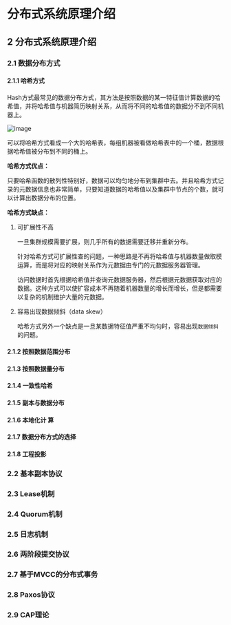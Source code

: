 # 分布式系统原理介绍

## 2 分布式系统原理介绍

### 2.1 数据分布方式

#### 2.1.1 哈希方式

Hash方式最常见的数据分布方式，其方法是按照数据的某一特征值计算数据的哈希值，并将哈希值与机器简历映射关系，从而将不同的哈希值的数据分不到不同机器上。

![image](https://cdn.jsdelivr.net/gh/Andre235/-community@master/src/image.3abv495q5kw0.webp)

可以将哈希方式看成一个大的哈希表，每组机器被看做哈希表中的一个桶，数据根据哈希值被分布到不同的桶上。

**哈希方式优点：**

只要哈希函数的散列性特别好，数据可以均匀地分布到集群中去。并且哈希方式记录的元数据信息也非常简单，只要知道数据的哈希值以及集群中节点的个数，就可以计算出数据分布的位置。

**哈希方式缺点：**

1. 可扩展性不高

   一旦集群规模需要扩展，则几乎所有的数据需要迁移并重新分布。

   针对哈希方式可扩展性查的问题，一种思路是不再将哈希值与机器数量做取模运算，而是将对应的映射关系作为元数据由专门的元数据服务器管理。

   访问数据时首先根据哈希值并查询元数据服务器，然后根据元数据获取对应的数据。这种方式可以使扩容成本不再随着机器数量的增长而增长，但是都需要以复杂的机制维护大量的元数据。

2. 容易出现数据倾斜（data skew）

   哈希方式另外一个缺点是一旦某数据特征值严重不均匀时，容易出现`数据倾斜`的问题。

#### 2.1.2 按照数据范围分布

#### 2.1.3 按照数据量分布

#### 2.1.4 一致性哈希

#### 2.1.5 副本与数据分布

#### 2.1.6 本地化计	算

#### 2.1.7 数据分布方式的选择

#### 2.1.8 工程投影

### 2.2 基本副本协议

### 2.3 Lease机制

### 2.4 Quorum机制

### 2.5 日志机制

### 2.6 两阶段提交协议

### 2.7 基于MVCC的分布式事务

### 2.8 Paxos协议

### 2.9 CAP理论

